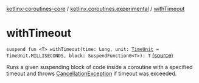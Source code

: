 [kotlinx-coroutines-core](../index.md) / [kotlinx.coroutines.experimental](index.md) / [withTimeout](.)

# withTimeout

`suspend fun <T> withTimeout(time: Long, unit: `[`TimeUnit`](http://docs.oracle.com/javase/6/docs/api/java/util/concurrent/TimeUnit.html)` = TimeUnit.MILLISECONDS, block: SuspendFunction0<T>): T` [(source)](http://github.com/kotlin/kotlinx.coroutines/tree/master/kotlinx-coroutines-core/src/main/kotlin/kotlinx/coroutines/experimental/Scheduled.kt#L44)

Runs a given suspending block of code inside a coroutine with a specified timeout and throws
[CancellationException](-cancellation-exception.md) if timeout was exceeded.

